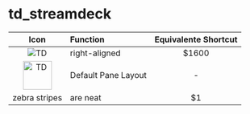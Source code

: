 # td_streamdeck

| Icon        | Function           | Equivalente Shortcut  |
| :-------------: |:-------------| :-----:|
|  ![TD](https://github.com/takaf51/td_streamdeck/blob/main/Icons/3D.png)   | right-aligned | $1600 |
| <img alt='TD' width='57' src='https://github.com/takaf51/td_streamdeck/blob/main/Icons/3D.png'/>| Default Pane Layout  | - |
| zebra stripes | are neat      |    $1 |
